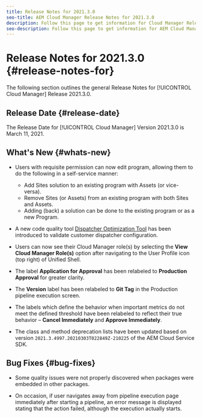 ```yaml
---
title: Release Notes for 2021.3.0
seo-title: AEM Cloud Manager Release Notes for 2021.3.0
description: Follow this page to get information for Cloud Manager Release 2021.3.0
seo-description: Follow this page to get information for AEM Cloud Manager Release 2021.3.0
---
```

# Release Notes for 2021.3.0 {#release-notes-for}

The following section outlines the general Release Notes for [!UICONTROL Cloud Manager] Release 2021.3.0.

## Release Date {#release-date}

The Release Date for [!UICONTROL Cloud Manager] Version 2021.3.0 is March 11, 2021.

## What's New {#whats-new}

* Users with requisite permission can now edit program, allowing them to do the following in a self-service manner:

   * Add Sites solution to an existing program with Assets (or vice-versa).
   * Remove Sites (or Assets) from an existing program with both Sites and Assets.
   * Adding (back) a solution can be done to the existing program or as a new Program.

* A new code quality tool [Dispatcher Optimization Tool](https://experienceleague.adobe.com/docs/experience-manager-cloud-manager/using/how-to-use/custom-code-quality-rules.html?lang=en#dispatcher-optimization-tool-rules) has been introduced to validate customer dispatcher configuration.

* Users can now see their Cloud Manager role(s) by selecting the **View Cloud Manager Role(s)** option after navigating to the User Profile icon (top right) of Unified Shell. 

* The label **Application for Approval** has been relabeled to **Production Approval** for greater clarity.

* The **Version** label has been relabeled to **Git Tag** in the Production pipeline execution screen.

* The labels which define the behavior when important metrics do not meet the defined threshold have been relabeled to reflect their true behavior – **Cancel Immediately** and **Approve Immediately**.

* The class and method deprecation lists have been updated based on version `2021.3.4997.20210303T022849Z-210225` of the AEM Cloud Service SDK.

## Bug Fixes {#bug-fixes}

* Some quality issues were not properly discovered when packages were embedded in other packages. 

* On occasion, if user navigates away from pipeline execution page immediately after starting a pipeline, an error message is displayed stating that the action failed, although the execution actually starts.
